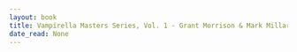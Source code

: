 ```yaml
---
layout: book
title: Vampirella Masters Series, Vol. 1 - Grant Morrison & Mark Millar
date_read: None
---
```

